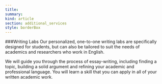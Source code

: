 ```yaml
--- 
title:  
summary: 
kind: article
section: additional_services
style: borderBox
---
```


###Writing Labs
Our personalized, one-to-one writing labs are specifically designed for students, but can also be tailored to suit the needs of academics and researchers who work in English. 

We will guide you through the process of essay-writing, including finding a topic, building a solid argument and refining your academic and professional language. You will learn a skill that you can apply in all of your written academic work.